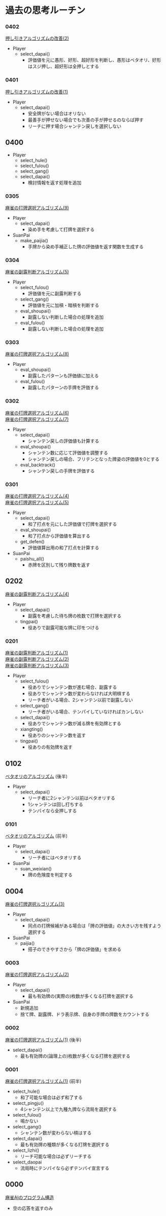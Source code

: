 # 過去の思考ルーチン

### 0402
[押し引きアルゴリズムの改善(2)](https://blog.kobalab.net/entry/2020/12/25/205627)
  - Player
    - select_dapai()
      - 評価値を元に愚形、好形、超好形を判断し、愚形はベタオリ、好形はスジ押し、超好形は全押しとする

### 0401
[押し引きアルゴリズムの改善(1)](https://blog.kobalab.net/entry/2020/12/21/202933)
  - Player
    - select_dapai()
      - 安全牌がない場合はオリない
      - 最善手が押せない場合でも次善の手が押せるのならば押す
      - リーチに押す場合シャンテン戻しを選択しない

## 0400
  - Player
    - select_hule()
    - select_fulou()
    - select_gang()
    - select_dapai()
      - 検討情報を返す処理を追加

### 0305
[麻雀の打牌選択アルゴリズム(9)](https://blog.kobalab.net/entry/20170826/1503705167)
  - Player
    - select_dapai()
      - 染め手を考慮して打牌を選択する
  - SuanPai
    - make_paijia()
      - 手牌から染め手補正した牌の評価値を返す関数を生成する

### 0304
[麻雀の副露判断アルゴリズム(5)](https://blog.kobalab.net/entry/20170822/1503401216)
  - Player
    - select_fulou()
      - 評価値を元に副露判断する
    - select_gang()
      - 評価値を元に加槓・暗槓を判断する
    - eval_shoupai()
      - 副露しない判断した場合の処理を追加
    - eval_fulou()
      - 副露しない判断した場合の処理を追加

### 0303
[麻雀の打牌選択アルゴリズム(8)](https://blog.kobalab.net/entry/20170819/1503150574)
  - Player
    - eval_shoupai()
      - 副露したパターンも評価値に加える
    - eval_fulou()
      - 副露したパターンの手牌を評価する

### 0302
[麻雀の打牌選択アルゴリズム(6)](https://blog.kobalab.net/entry/20170806/1502026197)<br>
[麻雀の打牌選択アルゴリズム(7)](https://blog.kobalab.net/entry/20170813/1502605785)
  - Player
    - select_dapai()
      - シャンテン戻しの評価値も計算する
    - eval_shoupai()
      - シャンテン数に応じて評価値を調整する
      - シャンテン戻しの場合、フリテンとなった牌姿の評価値を0とする
    - eval_backtrack()
      - シャンテン戻しの手牌を評価する

### 0301
[麻雀の打牌選択アルゴリズム(4)](https://blog.kobalab.net/entry/20170731/1501502063)<br>
[麻雀の打牌選択アルゴリズム(5)](https://blog.kobalab.net/entry/20170802/1501673312)
  - Player
    - select_dapai()
      - 和了打点を元にした評価値で打牌を選択する
    - eval_shoupai()
      - 和了打点から評価値を算出する
    - get_defen()
      - 評価値算出用の和了打点を計算する
  - SuanPai
    - paishu_all()
      - 赤牌を区別して残り牌数を返す


## 0202
[麻雀の副露判断アルゴリズム(4)](https://blog.kobalab.net/entry/20161215/1481809226)
  - Player
    - select_dapai()
      - 副露を考慮した待ち牌の枚数で打牌を選択する
    - tingpai()
      - 役ありで副露可能な牌に印をつける

### 0201
[麻雀の副露判断アルゴリズム(1)](https://blog.kobalab.net/entry/20161212/1481471543)<br>
[麻雀の副露判断アルゴリズム(2)](https://blog.kobalab.net/entry/20161213/1481557260)<br>
[麻雀の副露判断アルゴリズム(3)](https://blog.kobalab.net/entry/20161214/1481644278)
  - Player
    - select_fulou()
      - 役ありでシャンテン数が進む場合、副露する
      - 役ありでシャンテン数が変わらなければ大明槓する
      - リーチ者がいる場合、2シャンテン以前で副露しない
    - select_gang()
      - リーチ者がいる場合、テンパイしていなければカンしない
    - select_dapai()
      - 役ありでシャンテン数が減る牌を有効牌とする
    - xiangting()
      - 役ありのシャンテン数を返す
    - tingpai()
      - 役ありの有効牌を返す

## 0102
[ベタオリのアルゴリズム](https://blog.kobalab.net/entry/20161204/1480808089) (後半)
  - Player
    - select_dapai()
      - リーチ者に2シャンテン以前はベタオリする
      - 1シャンテンは回し打ちする
      - テンパイなら全押しする

### 0101
[ベタオリのアルゴリズム](https://blog.kobalab.net/entry/20161204/1480808089) (前半)
  - Player
    - select_dapai()
      - リーチ者にはベタオリする
  - SuanPai
    - suan_weixian()
      - 牌の危険度を判定する

## 0004
[麻雀の打牌選択ルゴリズム(3)](https://blog.kobalab.net/entry/20160105/1451998413)
  - Player
    - select_dapai()
      - 同点の打牌候補がある場合は「牌の評価値」の大きい方を残すよう選択する
  - SuanPai
    - paijia()
      - 搭子のできやすさから「牌の評価値」を求める

### 0003
[麻雀の打牌選択アルゴリズム(2)](https://blog.kobalab.net/entry/20160104/1451907283)
  - Player
    - select_dapai()
      - 最も有効牌の(実際の)枚数が多くなる打牌を選択する
  - SuanPai
    - 新規追加
    - 捨て牌、副露牌、ドラ表示牌、自身の手牌の牌数をカウントする

### 0002
[麻雀の打牌選択アルゴリズム(1)](https://blog.kobalab.net/entry/20160103/1451781343) (後半)
  - select_dapai()
    - 最も有効牌の(論理上の)枚数が多くなる打牌を選択する

### 0001
[麻雀の打牌選択アルゴリズム(1)](https://blog.kobalab.net/entry/20160103/1451781343) (前半)
  - select_hule()
    - 和了可能な場合は必ず和了する
  - select_pingju()
    - 4シャンテン以上で九種九牌なら流局を選択する
  - select_fulou()
    - 鳴かない
  - select_gang()
    - シャンテン数が変わらない槓はする
  - select_dapai()
    - 最も有効牌の種類が多くなる打牌を選択する
  - select_lizhi()
    - リーチ可能な場合は必ずリーチする
  - select_daopai
    - 流局時にテンパイなら必ずテンパイ宣言する

## 0000
[麻雀AIのプログラム構造](https://blog.kobalab.net/entry/20160102/1451703115)
  - 空の応答を返すのみ
